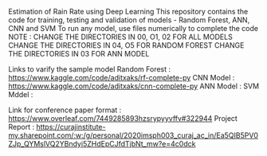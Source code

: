 Estimation of Rain Rate using Deep Learning
This repository contains the code for training, testing and validation of models - Random Forest, ANN, CNN and SVM
To run any model, use files numerically to complete the code 
NOTE : CHANGE THE DIRECTORIES IN 00, O1, 02 FOR ALL MODELS
       CHANGE THE DIRECTORIES IN 04, O5 FOR RANDOM FOREST
       CHANGE THE DIRECTORIES IN 03 FOR ANN MODEL

Links to varify the sample model
Random Forest : https://www.kaggle.com/code/aditxaks/rf-complete-py
CNN Model : https://www.kaggle.com/code/aditxaks/cnn-complete-py
ANN Model : 
SVM Mddel :

Link for
conference paper format : https://www.overleaf.com/7449285893hzsrypyyvffv#322944
Project Report : https://curajinstitute-my.sharepoint.com/:w:/g/personal/2020imsph003_curaj_ac_in/Ea5QIB5PV0ZJp_QYMslVQ2YBndyi5ZHdEpCJfdTjbNt_mw?e=4c0dck
